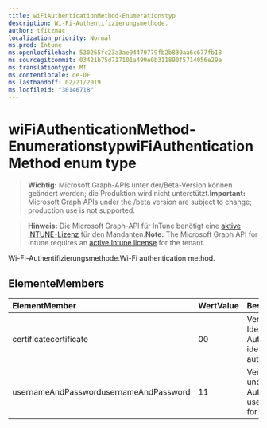 ```yaml
---
title: wiFiAuthenticationMethod-Enumerationstyp
description: Wi-Fi-Authentifizierungsmethode.
author: tfitzmac
localization_priority: Normal
ms.prod: Intune
ms.openlocfilehash: 530265fc23a3ae94470779fb2b830aa6c677fb18
ms.sourcegitcommit: 03421b75d717101a499e0b311890f5714056e29e
ms.translationtype: MT
ms.contentlocale: de-DE
ms.lasthandoff: 02/21/2019
ms.locfileid: "30146718"
---
```

# <a name="wifiauthenticationmethod-enum-type"></a><span data-ttu-id="9c034-103">wiFiAuthenticationMethod-Enumerationstyp</span><span class="sxs-lookup"><span data-stu-id="9c034-103">wiFiAuthenticationMethod enum type</span></span>

> <span data-ttu-id="9c034-104">**Wichtig:** Microsoft Graph-APIs unter der/Beta-Version können geändert werden; die Produktion wird nicht unterstützt.</span><span class="sxs-lookup"><span data-stu-id="9c034-104">**Important:** Microsoft Graph APIs under the /beta version are subject to change; production use is not supported.</span></span>

> <span data-ttu-id="9c034-105">**Hinweis:** Die Microsoft Graph-API für InTune benötigt eine [aktive INTUNE-Lizenz](https://go.microsoft.com/fwlink/?linkid=839381) für den Mandanten.</span><span class="sxs-lookup"><span data-stu-id="9c034-105">**Note:** The Microsoft Graph API for Intune requires an [active Intune license](https://go.microsoft.com/fwlink/?linkid=839381) for the tenant.</span></span>

<span data-ttu-id="9c034-106">Wi-Fi-Authentifizierungsmethode.</span><span class="sxs-lookup"><span data-stu-id="9c034-106">Wi-Fi authentication method.</span></span>

## <a name="members"></a><span data-ttu-id="9c034-107">Elemente</span><span class="sxs-lookup"><span data-stu-id="9c034-107">Members</span></span>
|<span data-ttu-id="9c034-108">Element</span><span class="sxs-lookup"><span data-stu-id="9c034-108">Member</span></span>|<span data-ttu-id="9c034-109">Wert</span><span class="sxs-lookup"><span data-stu-id="9c034-109">Value</span></span>|<span data-ttu-id="9c034-110">Beschreibung</span><span class="sxs-lookup"><span data-stu-id="9c034-110">Description</span></span>|
|:---|:---|:---|
|<span data-ttu-id="9c034-111">certificate</span><span class="sxs-lookup"><span data-stu-id="9c034-111">certificate</span></span>|<span data-ttu-id="9c034-112">0</span><span class="sxs-lookup"><span data-stu-id="9c034-112">0</span></span>|<span data-ttu-id="9c034-113">Verwenden Sie ein Identitätszertifikat für die Authentifizierung.</span><span class="sxs-lookup"><span data-stu-id="9c034-113">Use an identity certificate for authentication.</span></span>|
|<span data-ttu-id="9c034-114">usernameAndPassword</span><span class="sxs-lookup"><span data-stu-id="9c034-114">usernameAndPassword</span></span>|<span data-ttu-id="9c034-115">1</span><span class="sxs-lookup"><span data-stu-id="9c034-115">1</span></span>|<span data-ttu-id="9c034-116">Verwenden Sie username und Password für die Authentifizierung.</span><span class="sxs-lookup"><span data-stu-id="9c034-116">Use username and password for authentication.</span></span>|




